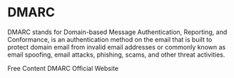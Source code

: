 # DMARC

DMARC stands for Domain-based Message Authentication, Reporting, and Conformance, is an authentication method on the email that is built to protect domain email from invalid email addresses or commonly known as email spoofing, email attacks, phishing, scams, and other threat activities.

<ResourceGroupTitle>Free Content</ResourceGroupTitle>
<BadgeLink colorScheme='yellow' badgeText='Read' href='https://dmarc.org/'>DMARC Official Website</BadgeLink>